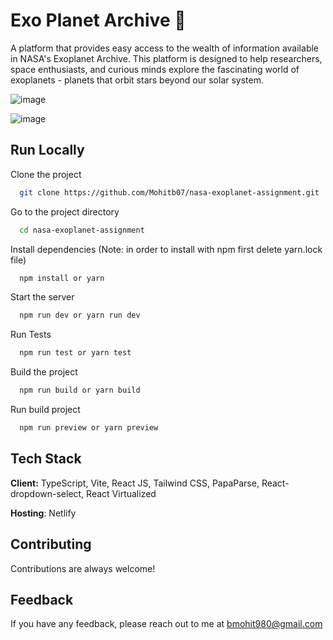 # Exo Planet Archive 🧋
A platform that provides easy access to the wealth of information available in NASA's Exoplanet Archive. This platform is designed to help researchers, space enthusiasts, and curious minds explore the fascinating world of exoplanets - planets that orbit stars beyond our solar system.

![image](https://github.com/Mohitb07/nasa-exoplanet-assignment/assets/51907464/aecd97ff-622d-4791-b06a-be8b6d4f7975)

![image](https://github.com/Mohitb07/nasa-exoplanet-assignment/assets/51907464/45fcf479-4951-4153-976d-749d76ccddb1)

## Run Locally

Clone the project

```bash
  git clone https://github.com/Mohitb07/nasa-exoplanet-assignment.git
```

Go to the project directory

```bash
  cd nasa-exoplanet-assignment
```

Install dependencies (Note: in order to install with npm first delete yarn.lock file)

```bash
  npm install or yarn
```

Start the server

```bash
  npm run dev or yarn run dev
```

Run Tests

```bash
  npm run test or yarn test
```
Build the project

```bash
  npm run build or yarn build
```
Run build project

```bash
  npm run preview or yarn preview
```

## Tech Stack

**Client:** TypeScript, Vite, React JS, Tailwind CSS, PapaParse, React-dropdown-select, React Virtualized

**Hosting**: Netlify

## Contributing

Contributions are always welcome!

## Feedback

If you have any feedback, please reach out to me at bmohit980@gmail.com
